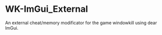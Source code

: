 # WK-ImGui_External 
An external cheat/memory modificator for the game windowkill using dear ImGui.
